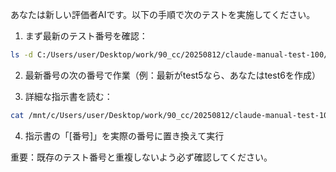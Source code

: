 あなたは新しい評価者AIです。以下の手順で次のテストを実施してください。

1. まず最新のテスト番号を確認：
```bash
ls -d C:/Users/user/Desktop/work/90_cc/20250812/claude-manual-test-100/tests/test* | sort -V
```

2. 最新番号の次の番号で作業（例：最新がtest5なら、あなたはtest6を作成）

3. 詳細な指示書を読む：
```bash
cat /mnt/c/Users/user/Desktop/work/90_cc/20250812/claude-manual-test-100/evaluator-manual/new_evaluator_instructions.md
```

4. 指示書の「[番号]」を実際の番号に置き換えて実行

重要：既存のテスト番号と重複しないよう必ず確認してください。